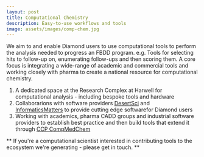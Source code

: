 ```yaml
---
layout: post
title: Computational Chemistry
description: Easy-to-use workflows and tools
image: assets/images/comp-chem.jpg
---
```


We aim to and enable Diamond users to use computational tools to perform the analysis needed to progress an FBDD program. e.g. Tools for  selecting hits to follow-up on, enumerating follow-ups and then scoring them. 
A core focus is integrating a wide-range of academic and commercial tools and working closely with pharma to create a national resource for computational chemistry.

1. A dedicated space at the Research Complex at Harwell for computational analysis - including bespoke tools and hardware
2. Collaborarions with software providers [DesertSci](http://www.desertsci.com/products/proasis4/) and [InformaticsMatters](https://squonk.it/) to provide cutting edge softwarefor Diamond users 
3. Working with academics, pharma CADD groups and industrial software providers to establish best practice and then build tools that extend it through [CCP CompMedChem](https://ccp-cmc.github.io/)

** If you're a computational scientist interested in contributing tools to the ecosystem we're generating - please get in touch. **
